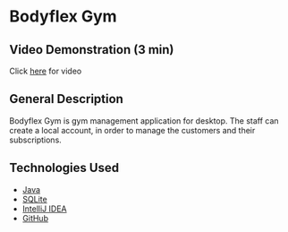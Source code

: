 # **Bodyflex Gym**

## Video Demonstration (3 min)
Click [here](https://drive.google.com/file/d/1v2ofnGyrTyxsFZDg-sjM0gq3cubd6xh0/view) for video

## General Description

Bodyflex Gym is gym management application for desktop.
The staff can create a local account, in order to manage
the customers and their subscriptions.

## Technologies Used
- [Java](https://www.java.com/en/)
- [SQLite](https://www.sqlite.org/index.html)
- [IntelliJ IDEA](https://www.jetbrains.com/idea/)
- [GitHub](https://github.com/)
